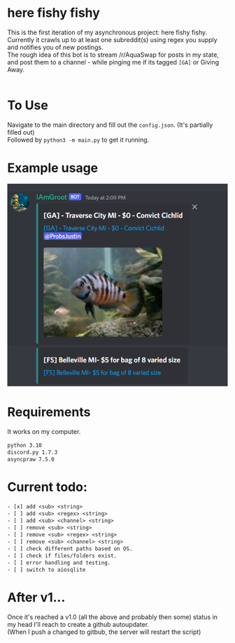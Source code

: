 # here fishy fishy
This is the first iteration of my asynchronous project: here fishy fishy.<br>
Currently it crawls up to at least one subreddit(s) using regex you supply and notifies you of new postings.<br>
The rough idea of this bot is to stream /r/AquaSwap for posts in my state, and post them to a channel - while pinging me if its tagged `[GA]` or Giving Away.
<br><br>

# To Use
Navigate to the main directory and fill out the `config.json`. (It's partially filled out)<br>
Followed by `python3 -m main.py` to get it running.

# Example usage
![](https://github.com/SobieskiCodes/here-fishy-fishy/blob/main/docs/pictures/J5L7qno.png?raw=true)

# Requirements
It works on my computer.
```
python 3.10
discord.py 1.7.3
asyncpraw 7.5.0
```




# Current todo:<br>
```
- [x] add <sub> <string>
- [ ] add <sub> <regex> <string>
- [ ] add <sub> <channel> <string>
- [ ] remove <sub> <string>
- [ ] remove <sub> <regex> <string>
- [ ] remove <sub> <channel> <string>
- [ ] check different paths based on OS.
- [ ] check if files/folders exist.
- [ ] error handling and testing.
- [ ] switch to aiosqlite
```

# After v1...
Once it's reached a v1.0 (all the above and probably then some) status in my head I'll reach to create a github autoupdater.<br>
(When I push a changed to gitbub, the server will restart the script)<br>

